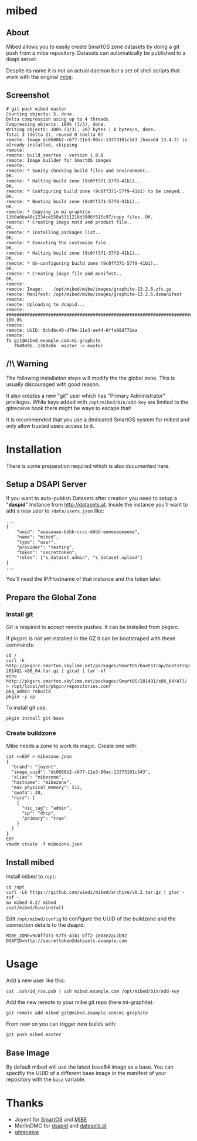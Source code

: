 # mibed

## About

Mibed allows you to easily create SmartOS zone datasets by doing a git push from a mibe repository.
Datasets can automatically be published to a dsapi server.

Despite its name it is not an actual daemon but a set of shell scripts that work with the original [mibe](https://github.com/joyent/mibe).

## Screenshot

	# git push mibed master
	Counting objects: 5, done.
	Delta compression using up to 4 threads.
	Compressing objects: 100% (3/3), done.
	Writing objects: 100% (3/3), 287 bytes | 0 bytes/s, done.
	Total 3 (delta 2), reused 0 (delta 0)
	remote: Image dc0688b2-c677-11e3-90ac-13373101c543 (base64 13.4.2) is already installed, skipping
	remote: 
	remote: build_smartos - version 1.0.0
	remote: Image builder for SmartOS images
	remote: 
	remote: * Sanity checking build files and environment..                       OK.
	remote: * Halting build zone (9c0ff371-57f9-41b1)..                           OK.
	remote: * Configuring build zone (9c0ff371-57f9-41b1) to be imaged..          OK.
	remote: * Booting build zone (9c0ff371-57f9-41b1)..                           OK.
	remote: * Copying in mi-graphite-1360a6ba40c2234ce558a5311216d3906f515c97/copy files..OK.
	remote: * Creating image motd and product file..                              OK.
	remote: * Installing packages list..                                          OK.
	remote: * Executing the customize file..                                      OK.
	remote: * Halting build zone (9c0ff371-57f9-41b1)..                           OK.
	remote: * Un-configuring build zone (9c0ff371-57f9-41b1)..                    OK.
	remote: * Creating image file and manifest..                                  OK.
	remote: 
	remote: Image:    /opt/mibed/mibe/images/graphite-13.2.6.zfs.gz
	remote: Manifest: /opt/mibed/mibe/images/graphite-13.2.6.dsmanifest
	remote: 
	remote: Uploading to dsapid...
	remote: ######################################################################## 100.0%
	remote: 
	remote: UUID: 0cb4bc40-d79e-11e3-ae44-8ffa98d772ea
	remote: 
	To git@mibed.example.com:mi-graphite
	   764949b..1360a6b  master -> master

## /!\ Warning

The following installation steps will modify the the global zone.
This is usually discouraged with good reason.

It also creates a new "git" user which has "Primary Administrator" privileges.
While keys added with <code>/opt/mibed/bin/add-key</code> are limited to the gitreceive hook there might be ways to escape that!

It is recommended that you use a dedicated SmartOS system for mibed and only allow trusted users access to it.

# Installation

There is some preparation required which is also documented here.

## Setup a DSAPI Server

If you want to auto-publish Datasets after creation you need to setup a "**daspid**" Instance from <http://datasets.at>.
Inside the instance you'll want to add a new user to <code>/data/users.json</code> like:

	...
	{
		"uuid": "aaaaaaaa-bbbb-cccc-dddd-eeeeeeeeeeee",
		"name": "mibed",
		"type": "user",
		"provider": "testing",
		"token": "secrettoken",
		"roles": ["s_dataset.admin", "s_dataset.upload"]
	}
	...

You'll need the IP/Hostname of that instance and the token later.

## Prepare the Global Zone

### Install git

Git is required to accept remote pushes. It can be installed from pkgsrc.

If pkgsrc is not yet installed in the GZ it can be bootstraped with these commands:

	cd /
	curl -k http://pkgsrc.smartos.skylime.net/packages/SmartOS/bootstrap/bootstrap-2014Q1-x86_64.tar.gz | gzcat | tar -xf -
	echo http://pkgsrc.smartos.skylime.net/packages/SmartOS/2014Q1/x86_64/All/ > /opt/local/etc/pkgin/repositories.conf
	pkg_admin rebuild
	pkgin -y up

To install git use:

	pkgin install git-base

### Create buildzone

Mibe needs a zone to work its magic. Create one with:

	cat <<EOF > mibezone.json
	{
	  "brand": "joyent",
	  "image_uuid": "dc0688b2-c677-11e3-90ac-13373101c543",
	  "alias": "mibezone",
	  "hostname": "mibezone",
	  "max_physical_memory": 512,
	  "quota": 20,
	  "nics": [
	    {
	      "nic_tag": "admin",
	      "ip": "dhcp",
	      "primary": "true"
	    }
	  ]
	}
	EOF
	vmadm create -f mibezone.json

## Install mibed

Install mibed to <code>/opt</code>:

	cd /opt
	curl -Lk https://github.com/wiedi/mibed/archive/v0.2.tar.gz | gtar -zxf -
	mv mibed-0.2/ mibed
	/opt/mibed/bin/install

Edit <code>/opt/mibed/config</code> to configure the UUID of the buildzone and the connection details to the dsapid:

	MIBE_ZONE=9c0ff371-57f9-41b1-bff2-1883e2ac2b92
	DSAPID=http://secrettoken@datasets.example.com
	
# Usage

Add a new user like this:

	cat .ssh/id_rsa.pub | ssh mibed.example.com /opt/mibed/bin/add-key

Add the new remote to your mibe git repo (here mi-graphite):

	git remote add mibed git@mibed.example.com:mi-graphite

From now on you can trigger new builds with:

	git push mibed master

## Base Image

By default mibed will use the latest base64 image as a base. You can specifiy the UUID of a different base image in the manifest of your repository with the <code>base</code> variable.

# Thanks

- Joyent for [SmartOS](http://smartos.org) and [MIBE](https://github.com/joyent/mibe)
- MerlinDMC for [dsapid](https://github.com/MerlinDMC/dsapid) and [datasets.at](http://datasets.at)
- [gitreceive](https://github.com/progrium/gitreceive)
